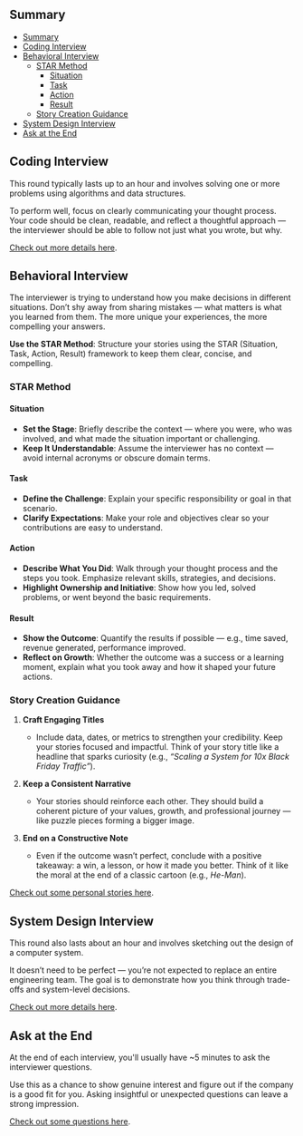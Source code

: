 ## Summary

- [Summary](#summary)
- [Coding Interview](#coding-interview)
- [Behavioral Interview](#behavioral-interview)
  - [STAR Method](#star-method)
    - [Situation](#situation)
    - [Task](#task)
    - [Action](#action)
    - [Result](#result)
  - [Story Creation Guidance](#story-creation-guidance)
- [System Design Interview](#system-design-interview)
- [Ask at the End](#ask-at-the-end)

## Coding Interview

This round typically lasts up to an hour and involves solving one or more problems using algorithms and data structures.

To perform well, focus on clearly communicating your thought process. Your code should be clean, readable, and reflect a thoughtful approach — the interviewer should be able to follow not just what you wrote, but why. 

[Check out more details here](./preparation/coding.md).

## Behavioral Interview

The interviewer is trying to understand how you make decisions in different situations. Don’t shy away from sharing mistakes — what matters is what you learned from them. The more unique your experiences, the more compelling your answers.

**Use the STAR Method**: Structure your stories using the STAR (Situation, Task, Action, Result) framework to keep them clear, concise, and compelling.

### STAR Method

#### Situation
- **Set the Stage**: Briefly describe the context — where you were, who was involved, and what made the situation important or challenging.
- **Keep It Understandable**: Assume the interviewer has no context — avoid internal acronyms or obscure domain terms.

#### Task
- **Define the Challenge**: Explain your specific responsibility or goal in that scenario.
- **Clarify Expectations**: Make your role and objectives clear so your contributions are easy to understand.

#### Action
- **Describe What You Did**: Walk through your thought process and the steps you took. Emphasize relevant skills, strategies, and decisions.
- **Highlight Ownership and Initiative**: Show how you led, solved problems, or went beyond the basic requirements.

#### Result
- **Show the Outcome**: Quantify the results if possible — e.g., time saved, revenue generated, performance improved.
- **Reflect on Growth**: Whether the outcome was a success or a learning moment, explain what you took away and how it shaped your future actions.

### Story Creation Guidance

1. **Craft Engaging Titles**
   - Include data, dates, or metrics to strengthen your credibility. Keep your stories focused and impactful. Think of your story title like a headline that sparks curiosity (e.g., *“Scaling a System for 10x Black Friday Traffic”*). 

2. **Keep a Consistent Narrative**
   - Your stories should reinforce each other. They should build a coherent picture of your values, growth, and professional journey — like puzzle pieces forming a bigger image.

3. **End on a Constructive Note**
   - Even if the outcome wasn’t perfect, conclude with a positive takeaway: a win, a lesson, or how it made you better. Think of it like the moral at the end of a classic cartoon (e.g., *He-Man*).

[Check out some personal stories here](./preparation/personal-stories.md).

## System Design Interview

This round also lasts about an hour and involves sketching out the design of a computer system.

It doesn’t need to be perfect — you’re not expected to replace an entire engineering team. The goal is to demonstrate how you think through trade-offs and system-level decisions.

[Check out more details here](./preparation/system-design.md).

## Ask at the End

At the end of each interview, you'll usually have ~5 minutes to ask the interviewer questions.

Use this as a chance to show genuine interest and figure out if the company is a good fit for you. Asking insightful or unexpected questions can leave a strong impression.

[Check out some questions here](./preparation/ask-at-the-end.md).

